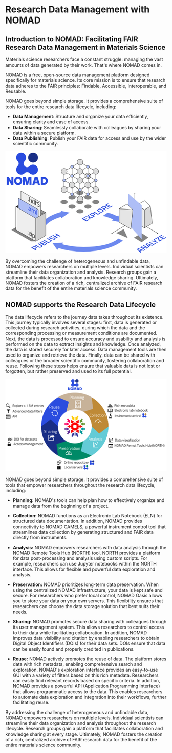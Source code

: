 <!-- ## Research data management with NOMAD -->

# Research Data Management with NOMAD
## **Introduction to NOMAD: Facilitating FAIR Research Data Management in Materials Science**

Materials science researchers face a constant struggle: managing the vast amounts of data generated by their work.  That's where NOMAD comes in. 

NOMAD is a free, open-source data management platform designed specifically for materials science. Its core mission is to ensure that research data adheres to the FAIR principles: Findable, Accessible, Interoperable, and Reusable.

NOMAD goes beyond simple storage. It provides a comprehensive suite of tools for the entire research data lifecycle, including:

- **Data Management**: Structure and organize your data efficiently, ensuring clarity and ease of access.
- **Data Sharing**: Seamlessly collaborate with colleagues by sharing your data within a secure platform.
- **Data Publishing**: Publish your FAIR data for access and use by the wider scientific community.


![Alt text](Images/NOMAD_overview.png)


By overcoming the challenge of heterogeneous and unfindable data, NOMAD empowers researchers on multiple levels. Individual scientists can streamline their data organization and analysis. Research groups gain a platform that facilitates collaboration and knowledge sharing.  Ultimately, NOMAD fosters the creation of a rich, centralized archive of FAIR research data for the benefit of the entire materials science community.

## **NOMAD supports the Research Data Lifecycle**

The data lifecycle refers to the journey data takes throughout its existence.  This journey typically involves several stages: first, data is generated or collected during research activities, during which the data and the corresponding processing or measurement conditions are documented. Next, the data is processed to ensure accuracy and usability and analysis is performed on the data to extract insights and knowledge.  Once analyzed, the data is stored securely for later access.  Data management tools are then used to organize and retrieve the data.  Finally, data can be shared with colleagues or the broader scientific community, fostering collaboration and reuse.  Following these steps helps ensure that valuable data is not lost or forgotten, but rather preserved and used to its full potential.

![Alt text](Images/RDM_with_NOMAD.png)

NOMAD goes beyond simple storage. It provides a comprehensive suite of tools that empower researchers throughout the research data lifecycle, including:

- **Planning:** NOMAD's tools can help plan how to effectively organize and manage data from the beginning of a project.

- **Collection:** NOMAD functions as an Electronic Lab Notebook (ELN) for structured data documentation. In addition, NOMAD provides connectivity to NOMAD CAMELS, a powerful instrument control tool that streamlines data collection by generating structured and FAIR data directly from instruments.

- **Analysis:** NOMAD empowers researchers with data analysis through the NOMAD Remote Tools Hub (NORTH) tool. NORTH provides a platform for data post-processing and analysis using custom scripts. For example, researchers can use Jupyter notebooks within the NORTH interface. This allows for flexible and powerful data exploration and analysis.

- **Preservation:** NOMAD prioritizes long-term data preservation. When using the centralized NOMAD infrastructure, your data is kept safe and secure. For researchers who prefer local control, NOMAD Oasis allows you to store your data on your own servers. This flexibility ensures that researchers can choose the data storage solution that best suits their needs.

- **Sharing:** NOMAD promotes secure data sharing with colleagues through its user management system. This allows researchers to control access to their data while facilitating collaboration. In addition, NOMAD improves data visibility and citation by enabling researchers to obtain Digital Object Identifiers (DOIs) for their data sets. DOIs ensure that data can be easily found and properly credited in publications.


- **Reuse:** NOMAD actively promotes the reuse of data. The platform stores data with rich metadata, enabling comprehensive search and exploration. NOMAD's exploration interface provides an easy-to-use GUI with a variety of filters based on this rich metadata. Researchers can easily find relevant records based on specific criteria. In addition, NOMAD provides a powerful API (Application Programming Interface) that allows programmatic access to the data. This enables researchers to automate data exploration and integration into their workflows, further facilitating reuse.

By addressing the challenge of heterogeneous and unfindable data, NOMAD empowers researchers on multiple levels. Individual scientists can streamline their data organization and analysis throughout the research lifecycle. Research groups gain a platform that facilitates collaboration and knowledge sharing at every stage.  Ultimately, NOMAD fosters the creation of a rich, centralized archive of FAIR research data for the benefit of the entire materials science community.